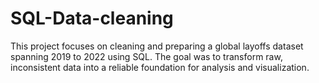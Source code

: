 # SQL-Data-cleaning
This project focuses on cleaning and preparing a global layoffs dataset spanning 2019 to 2022 using SQL. The goal was to transform raw, inconsistent data into a reliable foundation for analysis and visualization.
